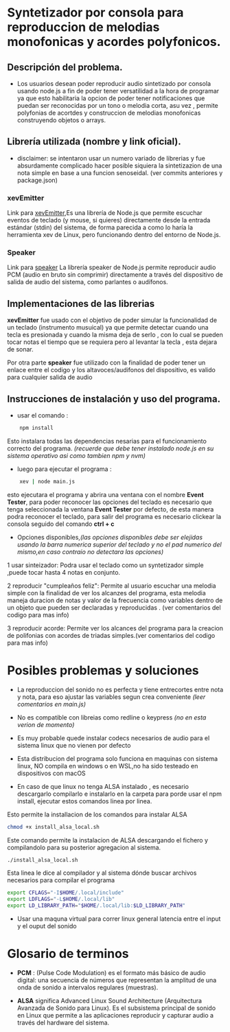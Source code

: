 # Syntetizador por consola para reproduccion de melodias monofonicas y acordes polyfonicos.

## Descripción del problema.
- Los usuarios desean poder reproducir audio sintetizado por consola usando node.js a fin de poder tener versatilidad a la hora de programar ya que esto habilitaria la opcion de poder tener notificaciones que puedan ser reconocidas por un tono o melodia corta, asu vez , permite polyfonias de acortdes y construccion de melodias monofonicas construyendo objetos o arrays.

## Librería utilizada (nombre y link oficial).
- disclaimer: se intentaron usar un numero variado de librerias y fue absurdamente complicado hacer posible siquiera la sintetizazion de una nota simple en base a una funcion senoseidal. (ver commits anteriores y package.json)

### xevEmitter
Link para [xevEmitter](https://www.npmjs.com/package/xev-emitter),Es una librería de Node.js que permite escuchar eventos de teclado (y mouse, si quieres) directamente desde la entrada estándar (stdin) del sistema, de forma parecida a como lo haría la herramienta xev de Linux, pero funcionando dentro del entorno de Node.js.

### Speaker
Link para [speaker](https://www.npmjs.com/package/speaker) La librería speaker de Node.js permite reproducir audio PCM (audio en bruto sin comprimir) directamente a través del dispositivo de salida de audio del sistema, como parlantes o audífonos.

## Implementaciones de las librerias

**xevEmitter** fue usado con el objetivo de poder simular la funcionalidad de un teclado (instrumento musuical) ya que permite detectar cuando una tecla es presionada y cuando la misma deja de serlo , con lo cual se pueden tocar notas el tiempo que se requiera pero al levantar la tecla , esta dejara de sonar.

Por otra parte **speaker** fue utilizado con la finalidad de poder tener un enlace entre el codigo y los altavoces/audifonos del dispositivo, es valido para cualquier salida de audio



## Instrucciones de instalación y uso del programa.

- usar el comando :
```bash
    npm install
```
Esto instalara todas las dependencias nesarias para el funcionamiento correcto del programa.
*(recuerde que debe tener instalado node.js en su sistema operativo asi como tambien npm y nvm)*

- luego para ejecutar el programa :
```bash
    xev | node main.js
```
esto ejecutara el programa y abrira una ventana con el nombre **Event Tester**, para poder reconocer las opciones del teclado es necesario que tenga seleccionada la ventana **Event Tester** por defecto, de esta manera podra reconocer el teclado, para salir del programa es necesario clickear la consola seguido del comando **ctrl + c**

- Opciones disponibles,*(las opciones disponibles debe ser elejidas usando la barra numerica superior del teclado y no el pad numerico del mismo,en caso contraio no detectara las opciones)*

1 usar sinteizador: Podra usar el teclado como un syntetizador simple ,puede tocar hasta 4 notas en conjunto.

2 reproducir "cumpleaños feliz": Permite al usuario escuchar una melodia simple con la finalidad de ver los alcanzes del programa, esta melodia maneja duracion de notas y valor de la frecuencia como variables dentro de un objeto que pueden ser declaradas y reproducidas . (ver comentarios del codigo para mas info)

3 reproducir acorde: Permite ver los alcances del programa para la creacion de polifonias con acordes de triadas simples.(ver comentarios del codigo para mas info)


# Posibles problemas y soluciones

- La reproduccion del sonido no es perfecta y tiene entrecortes entre nota y nota, para eso ajustar las variables segun crea conveniente *(leer comentarios en main.js)*

- No es compatible con libreias como redline o keypress *(no en esta verion de momento)*

- Es muy probable quede instalar codecs necesarios de audio para el sistema linux que no vienen por defecto

- Esta distribucion del programa solo funciona en maquinas con sistema linux, NO compila en windows o en WSL,no ha sido testeado en dispositivos con macOS

- En caso de que linux no tenga ALSA instalado , es necesario descargarlo compilarlo e instalarlo en la carpeta para porde usar el npm install, ejecutar estos comandos linea por linea.

Esto permite la installacion de los comandos para instalar ALSA

```bash
chmod +x install_alsa_local.sh
```

Este comando permite la instalacion de ALSA descargando el fichero y compilandolo para su posterior agregacion al sistema.
```bash
./install_alsa_local.sh
```

Esta linea le dice al compilador y al sistema dónde buscar archivos necesarios para compilar el programa
```bash
export CFLAGS="-I$HOME/.local/include"
export LDFLAGS="-L$HOME/.local/lib"
export LD_LIBRARY_PATH="$HOME/.local/lib:$LD_LIBRARY_PATH"
```

- Usar una maquna virtual para correr linux general latencia entre el input y el ouput del sonido




# Glosario de terminos

- **PCM** : (Pulse Code Modulation) es el formato más básico de audio digital: una secuencia de números que representan la amplitud de una onda de sonido a intervalos regulares (muestras).

- **ALSA** significa Advanced Linux Sound Architecture (Arquitectura Avanzada de Sonido para Linux).
Es el subsistema principal de sonido en Linux que permite a las aplicaciones reproducir y capturar audio a través del hardware del sistema.